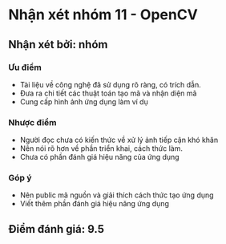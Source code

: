 # Nhận xét nhóm 11 - OpenCV
## Nhận xét bởi: nhóm

### Ưu điểm
* Tài liệu về công nghệ đã sử dụng rõ ràng, có trích dẫn.
* Đưa ra chi tiết các thuật toán tạo mã và nhận diện mã
* Cung cấp hình ảnh ứng dụng làm ví dụ

### Nhược điểm
* Người đọc chưa có kiến thức về xử lý ảnh tiếp cận khó khăn
* Nên nói rõ hơn về phần triển khai, cách thức làm.
* Chưa có phần đánh giá hiệu năng của ứng dụng

### Góp ý
* Nên public mã nguồn và giải thích cách thức tạo ứng dụng
* Viết thêm phần đánh giá hiệu năng ứng dụng
## Điểm đánh giá: 9.5
